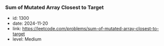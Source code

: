 ### Sum of Mutated Array Closest to Target

* id: 1300
* date: 2024-11-20
* link: https://leetcode.com/problems/sum-of-mutated-array-closest-to-target
* level: Medium
